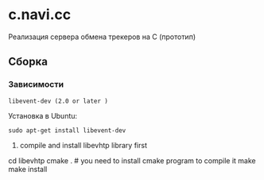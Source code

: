 c.navi.cc
=========

Реализация сервера обмена трекеров на C (прототип)

## Сборка

### Зависимости

    libevent-dev (2.0 or later )

Установка в Ubuntu:

    sudo apt-get install libevent-dev


1. compile and install libevhtp library first

cd libevhtp
cmake . # you need to install cmake program to compile it
make
make install
